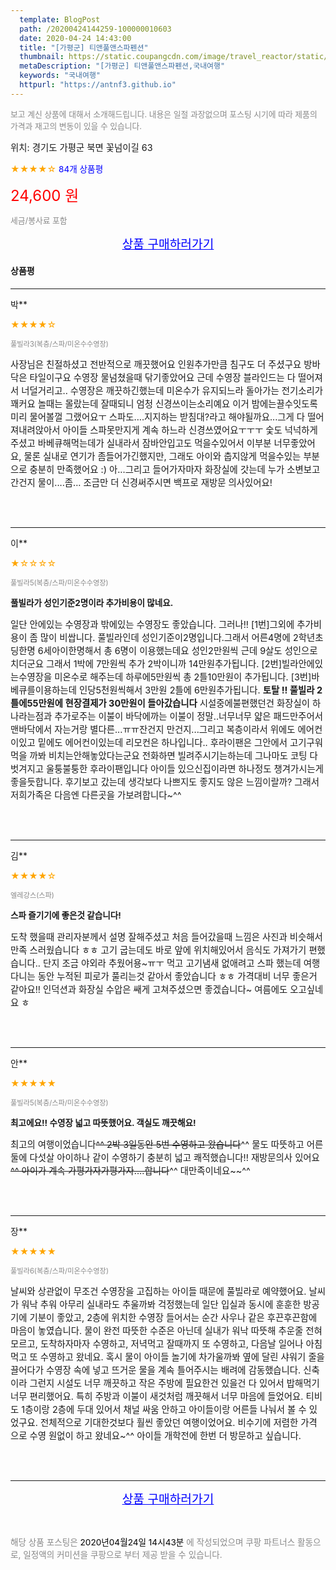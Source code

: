 ```yaml
---
  template: BlogPost
  path: /20200424144259-100000010603
  date: 2020-04-24 14:43:00
  title: "[가평군] 티앤풀앤스파펜션"
  thumbnail: https://static.coupangcdn.com/image/travel_reactor/static/booking/image/pension/ddnayo/0cf020c6-9b7e-46e1-89e7-127ea9bd7a26.jpg
  metaDescription: "[가평군] 티앤풀앤스파펜션,국내여행"
  keywords: "국내여행"
  httpurl: "https://antnf3.github.io"
---
```

  
<span style="color: #888;font-size:0.8rem">보고 계신 상품에 대해서 소개해드립니다.
내용은 일절 과장없으며 포스팅 시기에 따라 제품의 가격과 재고의 변동이 있을 수 있습니다.</span>
  
<span style="font-size: 0.9rem;">위치: 경기도 가평군 북면 꽃넘이길 63</span>
  
<span style="color: orange;">★★★★☆</span> <span style="color: blue;font-size: 0.85rem;">84개 상품평</span>
  
<span style="color: red;font-size: 1.5rem;">24,600 원</span>
  
<span style="color: #888;font-size:0.8rem">세금/봉사료 포함</span>





<p align="center"><a href="http://me2.do/FBElUhnf" style="font-size: 1.2rem; color: blue;">상품 구매하러가기</a></p>

#### 상품평
  
---
  
박**
    
<span style="color: orange;">★★★★☆</span>
    
<span style="color: #888;font-size:0.7rem">풀빌라3(복층/스파/미온수수영장)</span>
    

    
<span style="font-size: 0.9rem;">사장님은 친절하셨고 전반적으로 깨끗했어요
인원추가만큼 침구도 더 주셨구요
방바닥은 타일이구요 수영장 물넘쳤을때 닦기좋았어요
근데 수영장 블라인드는 다 떨어져서 너덜거리고..
수영장은 깨끗하긴했는데 미온수가 유지되느라 돌아가는 전기소리가 꽤커요
놀때는 몰랐는데 잘때되니 엄청 신경쓰이는소리예요
이거 밤에는끌수잇도록 미리 물어볼껄 그랬어요ㅜ
스파도....지지하는 받침대?라고 해야될까요...그게 다 떨어져내려앉아서 아이들 스파못만지게 계속 하느라 신경쓰였어요ㅜㅜㅜ
숯도 넉넉하게 주셨고 바베큐해먹는데가 실내라서 잠바안입고도 먹을수있어서 이부분 너무좋았어요, 물론 실내로 연기가 좀들어가긴했지만, 그래도 아이와 춥지않게 먹을수있는 부분으로 충분히 만족했어요 :)
아...그리고 들어가자마자 화장실에 갓는데 누가 소변보고간건지 물이....좀...
조금만 더 신경써주시면 백프로 재방문 의사있어요!</span>
    
<br>
<br>

---
  
이**
    
<span style="color: orange;">★☆☆☆☆</span>
    
<span style="color: #888;font-size:0.7rem">풀빌라5(복층/스파/미온수수영장)</span>
    
<span style="font-size:0.85rem">**풀빌라가 성인기준2명이라 추가비용이 많네요.**</span>
    
<span style="font-size: 0.9rem;">일단 안에있는 수영장과 밖에있는 수영장도 좋았습니다.
그러나!!
[1번]그외에 추가비용이 좀 많이 비쌉니다. 풀빌라인데 성인기준이2명입니다.그래서 어른4명에 2학년초딩한명 6세아이한명해서 총 6명이 이용했는데요 성인2만원씩 근데 9살도 성인으로치더군요 그래서 1박에 7만원씩 추가 2박이니까 14만원추가됩니다.
[2번]빌라안에있는수영장을 미온수로 해주는데 하루에5만원씩 총 2틀10만원이 추가됩니다.
[3번]바베큐를이용하는데 인당5천원씩해서 3만원 2틀에 6만원추가됩니다.
**토탈 !! 풀빌라 2틀에55만원에 현장결제가 30만원이 들아갔습니다**
시설중에불편했던건 화장실이 하나라는점과 추가로주는 이불이
바닥에까는 이불이 정말..너무너무 얇은 패드만주어서 맨바닥에서
 자는거랑 별다른...ㅠㅠ잔건지 만건지...그리고 복층이라서 위에도 에어컨이있고 밑에도 에어컨이있는데 리모컨은 하나입니다..
후라이팬은 그안에서 고기구워먹을 까봐 비치는안해놓았다는군요 전화하면 빌려주시기는하는데 그나마도 코팅 다벗겨지고 울퉁불퉁한 후라이팬입니다 아이들 있으신집이라면 하나정도 챙겨가시는게 좋을듯합니다. 
후기보고 갔는데 생각보다 나쁘지도 좋지도 않은 느낌이랄까?
그래서 저희가족은 다음엔 다른곳을 가보려합니다~^^</span>
    
<br>
<br>

---
  
김**
    
<span style="color: orange;">★★★★☆</span>
    
<span style="color: #888;font-size:0.7rem">엘레강스(스파)</span>
    
<span style="font-size:0.85rem">**스파 즐기기에 좋은것 같습니다!**</span>
    
<span style="font-size: 0.9rem;">도착 했을때 관리자분께서 설명 잘해주셨고 처음 들어갔을때 느낌은 사진과 비슷해서 만족 스러웠습니다 ㅎㅎ 고기 굽는데도 바로 앞에 위치해있어서 음식도 가져가기 편했습니다.. 단지 조금 야외라 추웠어용~ㅠㅜ 먹고 고기냄새 없애려고 스파 했는데 여행다니는 동안 누적된 피로가 풀리는것 같아서 좋았습니다 ㅎㅎ 가격대비 너무 좋은거 같아요!!  인덕션과 화장실 수압은 쌔게 고쳐주셨으면 좋겠습니다~ 여름에도 오고싶네요 ㅎ</span>
    
<br>
<br>

---
  
안**
    
<span style="color: orange;">★★★★★</span>
    
<span style="color: #888;font-size:0.7rem">풀빌라5(복층/스파/미온수수영장)</span>
    
<span style="font-size:0.85rem">**최고에요!! 수영장 넓고 따뜻했어요. 객실도 깨끗해요!**</span>
    
<span style="font-size: 0.9rem;">최고의 여행이었습니다~~^^
2박 3일동안 5번 수영하고 왔습니다~~^^ 물도 따뜻하고 어른 둘에 다섯살 아이하나 같이 수영하기 충분히 넓고 쾌적했습니다!! 재방문의사 있어요~~^^ 아이가 계속 가평가자가평가자....합니다~~^^ 대만족이네요~~^^</span>
    
<br>
<br>

---
  
장**
    
<span style="color: orange;">★★★★★</span>
    
<span style="color: #888;font-size:0.7rem">풀빌라6(복층/스파/미온수수영장)</span>
    

    
<span style="font-size: 0.9rem;">날씨와 상관없이 무조건 수영장을 고집하는 아이들 때문에 풀빌라로 예약했어요.
날씨가 워낙 추워 아무리 실내라도 추울까봐 걱정했는데 일단 입실과 동시에 훈훈한 방공기에 기분이 좋았고,
2층에 위치한 수영장 들어서는 순간 사우나 같은 후끈후끈함에 마음이 놓였습니다.
물이 완전 따뜻한 수준은 아닌데 실내가 워낙 따뜻해 추운줄 전혀 모르고, 도착하자마자 수영하고, 저녁먹고 잘때까지 또 수영하고, 다음날 일어나 아침먹고 또 수영하고 왔네요. 
혹시 물이 아이들 놀기에 차가울까봐 옆에 달린 샤워기 줄을 끌어다가 수영장 속에 넣고 뜨거운 물을 계속 틀어주시는 배려에 감동했습니다. 
신축이라 그런지 시설도 너무 깨끗하고 작은 주방에 필요한건 있을건 다 있어서 밥해먹기 너무 편리했어요. 
특히 주방과 이불이 새것처럼 깨끗해서 너무 마음에 들었어요.
티비도 1층이랑 2층에 두대 있어서 채널 싸움 안하고 아이들이랑 어른들 나눠서 볼 수 있었구요.
전체적으로 기대한것보다 훨씬 좋았던 여행이었어요. 비수기에 저렴한 가격으로 수영 원없이 하고 왔네요~^^
아이들 개학전에 한번 더 방문하고 싶습니다.</span>
    
<br>
<br>


  
---
  
<p align="center"><a href="http://me2.do/FBElUhnf" style="font-size: 1.2rem; color: blue;">상품 구매하러가기</a></p>
  
<br>
  
<span style="font-size: 0.85rem; color: #888;">해당 상품 포스팅은 <span style="color: #000;"> 2020년04월24일 14시43분 </span> 에 작성되었으며 쿠팡 파트너스 활동으로, 일정액의 커미션을 쿠팡으로 부터 제공 받을 수 있습니다.</span>